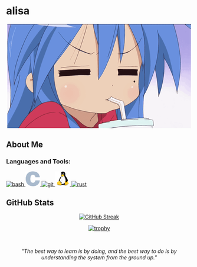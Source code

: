 # alisa

<div align="center">
  <img src="gif/konata-drink.gif" alt="Konata drinking" />
</div>

## About Me
<h3 align="left">Languages and Tools:</h3>
<p align="left"> 
<a href="https://www.gnu.org/software/bash/" target="_blank" rel="noreferrer"> <img src="https://www.vectorlogo.zone/logos/gnu_bash/gnu_bash-icon.svg" alt="bash" width="40" height="40"/> </a> 
<a href="https://www.cprogramming.com/" target="_blank" rel="noreferrer"> <img src="https://raw.githubusercontent.com/devicons/devicon/master/icons/c/c-original.svg" alt="c" width="40" height="40"/> </a> 
<a href="https://git-scm.com/" target="_blank" rel="noreferrer"> <img src="https://www.vectorlogo.zone/logos/git-scm/git-scm-icon.svg" alt="git" width="40" height="40"/> </a> 
<a href="https://www.linux.org/" target="_blank" rel="noreferrer"> <img src="https://raw.githubusercontent.com/devicons/devicon/master/icons/linux/linux-original.svg" alt="linux" width="40" height="40"/> </a> 
<a href="https://www.rust-lang.org" target="_blank" rel="noreferrer"> <img src="https://rust-lang.org/static/images/rust-logo-blk.svg" alt="rust" width="40" height="40"/> </a> 
</p>

## GitHub Stats

<div align="center">

[![GitHub Streak](https://github-readme-streak-stats-two-taupe.vercel.app?user=Alisa-chan&theme=tokyonight&border_radius=5&short_numbers=true)](https://git.io/streak-stats)

[![trophy](https://github-profile-trophy.vercel.app/?username=Alisa-chan&theme=onedark&title=Commits&column=-1)](https://github.com/ryo-ma/github-profile-trophy)

<br>

*"The best way to learn is by doing, and the best way to do is by understanding the system from the ground up."*

</div>

